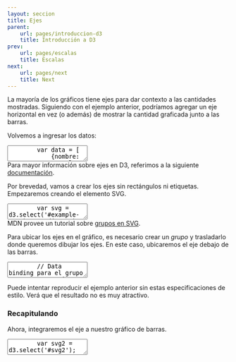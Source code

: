 ```yaml
---
layout: seccion
title: Ejes
parent:
    url: pages/introduccion-d3
    title: Introducción a D3
prev:
    url: pages/escalas
    title: Escalas
next:
    url: pages/next
    title: Next
---
```


La mayoría de los gráficos tiene ejes para dar contexto a las cantidades mostradas. Siguiendo con el ejemplo anterior, podríamos agregar un eje horizontal en vez (o además) de mostrar la cantidad graficada junto a las barras.

Volvemos a ingresar los datos:

<div class="runnable" id="code-a01">
    <textarea class="form-control">
        var data = [
            {nombre: 'Manzana',     color: 'red',    calorias:  52, grasa: 0.2, proteinas:  0.3},
            {nombre: 'Hamburguesa', color: 'brown',  calorias: 295, grasa: 14,  proteinas: 17},
            {nombre: 'Pizza',       color: 'yellow', calorias: 266, grasa: 10,  proteinas: 11},
            {nombre: 'Palta',       color: 'green',  calorias: 160, grasa: 15,  proteinas:  2}
        ];
    </textarea>
</div>
<script>runnable().source('#code-a01').target('#example-a02').init();</script>

<aside>Para mayor información sobre ejes en D3, referimos a la siguiente <a href="https://github.com/mbostock/d3/wiki/SVG-Axes">documentación</a>.</aside>

Por brevedad, vamos a crear los ejes sin rectángulos ni etiquetas. Empezaremos creando el elemento SVG.

<div class="runnable" id="code-a02">
    <textarea class="form-control">
        var svg = d3.select('#example-a02').append('svg')
            .attr('width', 600)
            .attr('height', 100)
            .attr('id', 'svg-ejemplo-a02');
    </textarea>
</div>
<script>runnable().source('#code-a02').target('#example-a02').init();</script>

<div class="ejemplo">
    <div id="example-a02"></div>
</div>

<aside>MDN provee un tutorial sobre <a href="https://developer.mozilla.org/en-US/docs/Web/SVG/Element/g">grupos en SVG</a>.</aside>

Para ubicar los ejes en el gráfico, es necesario crear un _grupo_ y trasladarlo donde queremos dibujar los ejes. En este caso, ubicaremos el eje debajo de las barras.


<div class="runnable" id="code-a03">
    <textarea class="form-control">
        // Data binding para el grupo
        var gAxis = svg.selectAll('g.eje').data([data]);

        // Creación del grupo en enter
        gAxis.enter().append('g').attr('class', 'eje');

        // Se traslada el grupo
        gAxis.attr('transform', 'translate(200, 80)');
    </textarea>
</div>
<script>runnable().source('#code-a03').init();</script>

Un grupo es un contenedor de elementos de SVG que no tiene representación gráfica. Tampoco tiene posición, pero se le puede aplicar transformaciones como translación, y escalado. La posición de los elementos de un grupo es relativa al orígen del grupo.

D3 tiene una función para generar automáticamente las líneas, ticks y etiquetas que componen un eje. Para crear el eje, D3 necesita tener acceso a la escala. Definimos la escala y la función de acceso a la variable que queremos graficar:

<div class="runnable" id="code-a04">
    <textarea class="form-control">
        // Función de acceso
        var valor = function(d) { return d.proteinas; };

        // Escala
        var xScale = d3.scale.linear()
            .domain([0, d3.max(data, valor)])
            .range([0, 360]);
    </textarea>
</div>
<script>runnable().source('#code-a04').init();</script>

Ahora, definimos el _generador de ejes_, configurando la escala y la orientación de los ticks y etiquetas.

<div class="runnable" id="code-a05">
    <textarea class="form-control">
        var xAxis = d3.svg.axis()
            .scale(xScale)
            .orient('bottom');

        gAxis.call(xAxis);
    </textarea>
</div>
<script>runnable().source('#code-a05').init();</script>

<div class="ejemplo">
  <svg height="100px">
    <use xlink:href="#svg-ejemplo-a02" />
  </svg>
</div>

En la mayoría de los browsers, los fonts y valores por defecto para líneas en SVG son poco estéticos, pero podemos resolver esto agregando estilos para los elementos que componen los ejes.

<div>
    <style>
            .eje path, line {
                fill: none;
                stroke: black;
                stroke-width: 1px;
            }

            .eje text {
                fill: black;
                font-size: 11px;
            }
    </style>
</div>

<div class="runnable" id="code-a05">
    <textarea class="form-control" rows="12">
<style>
    .eje path, line {
        fill: none;
        stroke: black;
        stroke-width: 1px;
    }

    .eje text {
        fill: black;
        font-size: 12px;
    }
</style></textarea>
</div>

Puede intentar reproducir el ejemplo anterior sin estas especificaciones de estilo. Verá que el resultado no es muy atractivo.


### Recapitulando

Ahora, integraremos el eje a nuestro gráfico de barras.

<div class="runnable" id="code-b01">
    <textarea class="form-control">
        var svg2 = d3.select('#svg2');

        // Data binding para el grupo
        var gAxis = svg2.selectAll('g.eje').data([data]);

        // Creación del grupo en enter
        gAxis.enter().append('g').attr('class', 'eje');

        // Se traslada el grupo
        gAxis.attr('transform', 'translate(200, 80)');
    </textarea>
</div>
<script>runnable().source('#code-b01').init();</script>

<div class="ejemplo">
  <svg height="100px" width="600px" id="svg2">
  </svg>
</div>


<div class="runnable" id="code-b02">
    <textarea class="form-control">
        // Función de acceso
        var valor = function(d) { return d.proteinas; };

        // Escala
        var xScale = d3.scale.linear()
            .domain([0, d3.max(data, valor)])
            .range([0, 360]);

        var xAxis = d3.svg.axis()
            .scale(xScale)
            .orient('bottom');

        gAxis.call(xAxis);

        // Rectángulos
        var rect = svg2.selectAll('rect').data(data);

        rect.enter().append('rect')
            .attr('x', 200)
            .attr('y', function(d, i) { return 20 * i; })
            .attr('width', 0)
            .attr('height', 20 - 2)
            .attr('fill', 'yellow');

        rect.transition().duration(2000)
            .attr('width', function(d) { return xScale(valor(d)); });

        rect.exit().remove();

        // Etiquetas
        var labels = svg2.selectAll('text.label').data(data);

        labels.enter().append('text')
            .attr('class', 'label')
            .attr('x', 190)
            .attr('y', function(d, i) { return 20 * (i + 1) - 5; })
            .attr('text-anchor', 'end')
            .text(function(d) { return d.nombre; });

        labels.exit().remove();
    </textarea>
</div>
<script>runnable().source('#code-b02').init();</script>

En la próxima sección, vamos a encapsular este código para poder reusarlo.
